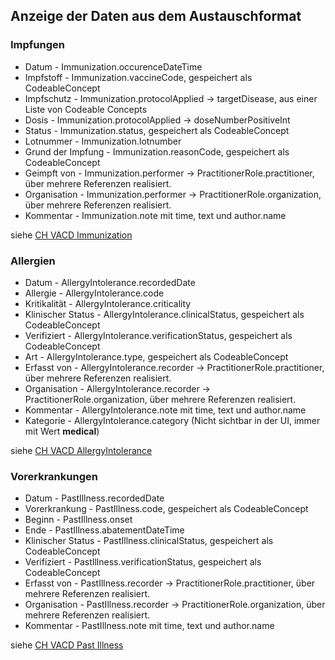 ## Anzeige der Daten aus dem Austauschformat

### Impfungen

- Datum - Immunization.occurenceDateTime
- Impfstoff - Immunization.vaccineCode, gespeichert als CodeableConcept
- Impfschutz - Immunization.protocolApplied -> targetDisease, aus einer Liste von Codeable Concepts
- Dosis - Immunization.protocolApplied -> doseNumberPositiveInt
- Status - Immunization.status, gespeichert als CodeableConcept
- Lotnummer - Immunization.lotnumber
- Grund der Impfung - Immunization.reasonCode, gespeichert als CodeableConcept
- Geimpft von - Immunization.performer -> PractitionerRole.practitioner, über mehrere Referenzen realisiert.
- Organisation - Immunization.performer -> PractitionerRole.organization, über mehrere Referenzen realisiert.
- Kommentar - Immunization.note mit time, text und author.name

siehe [CH VACD Immunization](http://fhir.ch/ig/ch-vacd/StructureDefinition-ch-vacd-immunization.html)

### Allergien

- Datum - AllergyIntolerance.recordedDate
- Allergie - AllergyIntolerance.code
- Kritikalität - AllergyIntolerance.criticality
- Klinischer Status - AllergyIntolerance.clinicalStatus, gespeichert als CodeableConcept
- Verifiziert - AllergyIntolerance.verificationStatus, gespeichert als CodeableConcept
- Art - AllergyIntolerance.type, gespeichert als CodeableConcept
- Erfasst von - AllergyIntolerance.recorder -> PractitionerRole.practitioner, über mehrere Referenzen realisiert.
- Organisation - AllergyIntolerance.recorder -> PractitionerRole.organization, über mehrere Referenzen realisiert.
- Kommentar - AllergyIntolerance.note mit time, text und author.name
- Kategorie - AllergyIntolerance.category (Nicht sichtbar in der UI, immer mit Wert **medical**)

siehe [CH VACD AllergyIntolerance](http://fhir.ch/ig/ch-vacd/StructureDefinition-ch-vacd-allergyintolerances.html)

### Vorerkrankungen

- Datum - PastIllness.recordedDate
- Vorerkrankung - PastIllness.code, gespeichert als CodeableConcept
- Beginn - PastIllness.onset
- Ende - PastIllness.abatementDateTime
- Klinischer Status - PastIllness.clinicalStatus, gespeichert als CodeableConcept
- Verifiziert - PastIllness.verificationStatus, gespeichert als CodeableConcept
- Erfasst von - PastIllness.recorder -> PractitionerRole.practitioner, über mehrere Referenzen realisiert.
- Organisation - PastIllness.recorder -> PractitionerRole.organization, über mehrere Referenzen realisiert.
- Kommentar - PastIllness.note mit time, text und author.name

siehe [CH VACD Past Illness](http://fhir.ch/ig/ch-vacd/StructureDefinition-ch-vacd-pastillnesses.html)
